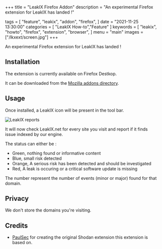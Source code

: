 +++
title = "LeakIX Firefox Addon"
description = "An experimental Firefox extension for LeakIX has landed !"

tags = [
"feature",
"leakix",
"addon",
"firefox",
]
date = "2021-11-25 13:30:00"
categories = [
"LeakIX How-to","Feature"
]
keywords = [
"leakix",
"howto",
"firefox",
"extension",
"browser",
]
menu = "main"
images = ["/lkxext/screen.jpg"]
+++

An experimental Firefox extension for LeakIX has landed !

<!--more-->

## Installation

The extension is currently available on Firefox Destkop.

It can be downloaded from the [Mozilla addons directory](https://addons.mozilla.org/en-US/firefox/addon/leakix/).

## Usage

Once installed, a LeakIX icon will be present in the tool bar.

![LeakIX reports](/lkxext/screen.jpg)


It will now check LeakIX.net for every site you visit and report if it finds issue indexed by our engine.

The status can either be :

- Green, nothing found or informative content
- Blue, small risk detected
- Orange, A serious risk has been detected and should be investigated
- Red, A leak is occuring or a critical software update is missing 

The number represent the number of events (minor or major) found  for that domain.

## Privacy

We don't store the domains you're visiting.

## Credits

- [PaulSec](https://github.com/PaulSec/Shodan-Firefox-Addon) for creating the original Shodan extension this extension is based on.

[leakix]: <https://leakix.net/>
